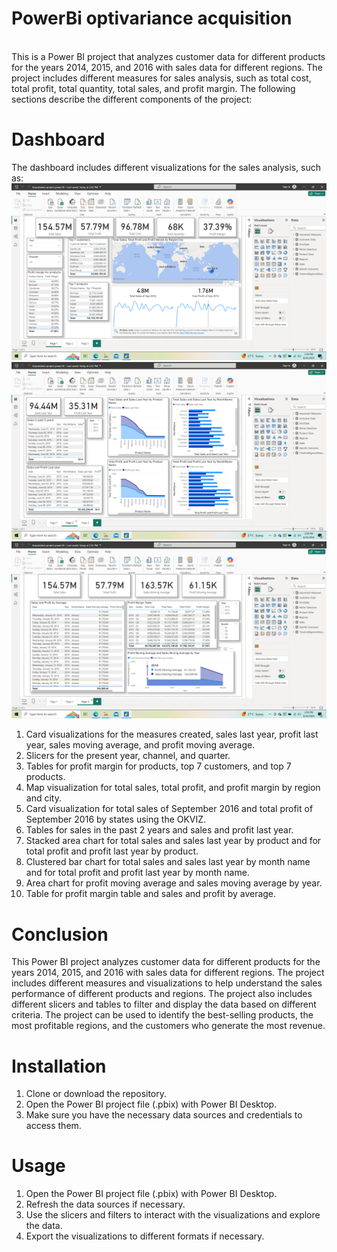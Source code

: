 # PowerBi optivariance acquisition
</br>
This is a Power BI project that analyzes customer data for different products for the years 2014, 2015, and 2016 with sales data for different regions. The project includes different measures for sales analysis, such as total cost, total profit, total quantity, total sales, and profit margin. The following sections describe the different components of the project:

# Dashboard </br>
The dashboard includes different visualizations for the sales analysis, such as: </br>
<img src="https://github.com/k17hawk/PowerBi_optivariance_acquisition/blob/main/Screenshot%20(7).png"/>
<img src="https://github.com/k17hawk/PowerBi_optivariance_acquisition/blob/main/Screenshot%20(8).png"/>
<img src="https://github.com/k17hawk/PowerBi_optivariance_acquisition/blob/main/Screenshot%20(9).png"/>
1. Card visualizations for the measures created, sales last year, profit last year, sales moving average, and profit moving average. </br>
2. Slicers for the present year, channel, and quarter. </br>
3. Tables for profit margin for products, top 7 customers, and top 7 products.</br>
4. Map visualization for total sales, total profit, and profit margin by region and city.</br>
5. Card visualization for total sales of September 2016 and total profit of September 2016 by states using the OKVIZ.</br>
6. Tables for sales in the past 2 years and sales and profit last year.</br>
7. Stacked area chart for total sales and sales last year by product and for total profit and profit last year by product.</br>
8. Clustered bar chart for total sales and sales last year by month name and for total profit and profit last year by month name.</br>
9. Area chart for profit moving average and sales moving average by year.</br>
10. Table for profit margin table and sales and profit by average.</br>
# Conclusion</br>
This Power BI project analyzes customer data for different products for the years 2014, 2015, and 2016 with sales data for different regions. The project includes different measures and visualizations to help understand the sales performance of different products and regions. The project also includes different slicers and tables to filter and display the data based on different criteria. The project can be used to identify the best-selling products, the most profitable regions, and the customers who generate the most revenue.
</br>
# Installation </br>
1. Clone or download the repository.</br>
2. Open the Power BI project file (.pbix) with Power BI Desktop.</br>
3. Make sure you have the necessary data sources and credentials to access them.</br>

# Usage </br>
1. Open the Power BI project file (.pbix) with Power BI Desktop.</br>
2. Refresh the data sources if necessary.</br>
3. Use the slicers and filters to interact with the visualizations and explore the data.</br>
4. Export the visualizations to different formats if necessary.</br>

